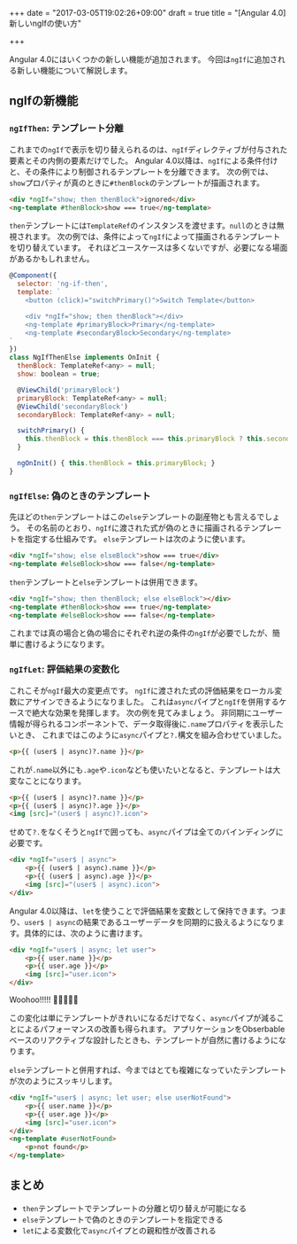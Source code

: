 +++
date = "2017-03-05T19:02:26+09:00"
draft = true
title = "[Angular 4.0] 新しいngIfの使い方"

+++

Angular 4.0にはいくつかの新しい機能が追加されます。
今回は`ngIf`に追加される新しい機能について解説します。

<!--more-->

## ngIfの新機能

### `ngIfThen`: テンプレート分離

これまでの`ngIf`で表示を切り替えられるのは、`ngIf`ディレクティブが付与された要素とその内側の要素だけでした。
Angular 4.0以降は、`ngIf`による条件付けと、その条件により制御されるテンプレートを分離できます。
次の例では、`show`プロパティが真のときに`#thenBlock`のテンプレートが描画されます。

```html
<div *ngIf="show; then thenBlock">ignored</div>
<ng-template #thenBlock>show === true</ng-template>
```

`then`テンプレートには`TemplateRef`のインスタンスを渡せます。`null`のときは無視されます。
次の例では、条件によって`ngIf`によって描画されるテンプレートを切り替えています。
それほどユースケースは多くないですが、必要になる場面があるかもしれません。

```js
@Component({
  selector: 'ng-if-then',
  template: `
    <button (click)="switchPrimary()">Switch Template</button>

    <div *ngIf="show; then thenBlock"></div>
    <ng-template #primaryBlock>Primary</ng-template>
    <ng-template #secondaryBlock>Secondary</ng-template>
`
})
class NgIfThenElse implements OnInit {
  thenBlock: TemplateRef<any> = null;
  show: boolean = true;

  @ViewChild('primaryBlock')
  primaryBlock: TemplateRef<any> = null;
  @ViewChild('secondaryBlock')
  secondaryBlock: TemplateRef<any> = null;

  switchPrimary() {
    this.thenBlock = this.thenBlock === this.primaryBlock ? this.secondaryBlock : this.primaryBlock;
  }

  ngOnInit() { this.thenBlock = this.primaryBlock; }
}
```

### `ngIfElse`: 偽のときのテンプレート

先ほどの`then`テンプレートはこの`else`テンプレートの副産物とも言えるでしょう。
その名前のとおり、`ngIf`に渡された式が偽のときに描画されるテンプレートを指定する仕組みです。
`else`テンプレートは次のように使います。

```html
<div *ngIf="show; else elseBlock">show === true</div>
<ng-template #elseBlock>show === false</ng-template>
```

`then`テンプレートと`else`テンプレートは併用できます。


```html
<div *ngIf="show; then thenBlock; else elseBlock"></div>
<ng-template #thenBlock>show === true</ng-template>
<ng-template #elseBlock>show === false</ng-template>
```

これまでは真の場合と偽の場合にそれぞれ逆の条件の`ngIf`が必要でしたが、簡単に書けるようになります。

### `ngIfLet`: 評価結果の変数化

これこそが`ngIf`最大の変更点です。
`ngIf`に渡された式の評価結果をローカル変数にアサインできるようになりました。
これは`async`パイプと`ngIf`を併用するケースで絶大な効果を発揮します。
次の例を見てみましょう。
非同期にユーザー情報が得られるコンポーネントで、データ取得後に`.name`プロパティを表示したいとき、
これまではこのように`async`パイプと`?.`構文を組み合わせていました。

```html
<p>{{ (user$ | async)?.name }}</p>
```

これが`.name`以外にも`.age`や`.icon`なども使いたいとなると、テンプレートは大変なことになります。


```html
<p>{{ (user$ | async)?.name }}</p>
<p>{{ (user$ | async)?.age }}</p>
<img [src]="(user$ | async)?.icon">
```

せめて`?.`をなくそうと`ngIf`で囲っても、`async`パイプは全てのバインディングに必要です。

```html
<div *ngIf="user$ | async">
    <p>{{ (user$ | async).name }}</p>
    <p>{{ (user$ | async).age }}</p>
    <img [src]="(user$ | async).icon">
</div>
```

Angular 4.0以降は、`let`を使うことで評価結果を変数として保持できます。つまり、`user$ | async`の結果であるユーザーデータを同期的に扱えるようになります。具体的には、次のように書けます。

```html
<div *ngIf="user$ | async; let user">
    <p>{{ user.name }}</p>
    <p>{{ user.age }}</p>
    <img [src]="user.icon">
</div>
```

Woohoo!!!!! :tada::tada::tada::tada::tada:

この変化は単にテンプレートがきれいになるだけでなく、`async`パイプが減ることによるパフォーマンスの改善も得られます。
アプリケーションをObserbableベースのリアクティブな設計したときも、テンプレートが自然に書けるようになります。

`else`テンプレートと併用すれば、今まではとても複雑になっていたテンプレートが次のようにスッキリします。

```html
<div *ngIf="user$ | async; let user; else userNotFound">
    <p>{{ user.name }}</p>
    <p>{{ user.age }}</p>
    <img [src]="user.icon">
</div>
<ng-template #userNotFound>
    <p>not found</p>
</ng-template>
```

## まとめ

- `then`テンプレートでテンプレートの分離と切り替えが可能になる
- `else`テンプレートで偽のときのテンプレートを指定できる
- `let`による変数化で`async`パイプとの親和性が改善される

